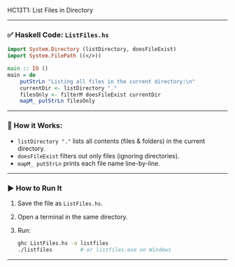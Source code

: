HC13T1: List Files in Directory

---

### ✅ **Haskell Code: `ListFiles.hs`**

```haskell
import System.Directory (listDirectory, doesFileExist)
import System.FilePath ((</>))

main :: IO ()
main = do
    putStrLn "Listing all files in the current directory:\n"
    currentDir <- listDirectory "."
    filesOnly <- filterM doesFileExist currentDir
    mapM_ putStrLn filesOnly
```

---

### 🔧 How it Works:

* `listDirectory "."` lists all contents (files & folders) in the current directory.
* `doesFileExist` filters out only files (ignoring directories).
* `mapM_ putStrLn` prints each file name line-by-line.

---

### ▶️ **How to Run It**

1. Save the file as `ListFiles.hs`.
2. Open a terminal in the same directory.
3. Run:

   ```bash
   ghc ListFiles.hs -o listfiles
   ./listfiles         # or listfiles.exe on Windows
   ```

---
